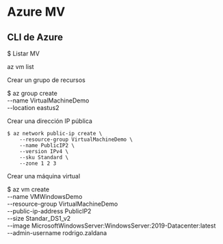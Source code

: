 # Azure MV

## CLI de Azure

$ Listar MV

az vm list

Crear un grupo de recursos

$ az group create \
    --name VirtualMachineDemo \
    --location eastus2

Crear una dirección IP pública

```
$ az network public-ip create \
    --resource-group VirtualMachineDemo \
    --name PublicIP2 \
    --version IPv4 \
    --sku Standard \
    --zone 1 2 3
```

Crear una máquina virtual

$ az vm create \
    --name VMWindowsDemo \
    --resource-group VirtualMachineDemo \
    --public-ip-address PublicIP2 \
    --size Standar_DS1_v2 \
    --image MicrosoftWindowsServer:WindowsServer:2019-Datacenter:latest \
    --admin-username rodrigo.zaldana


